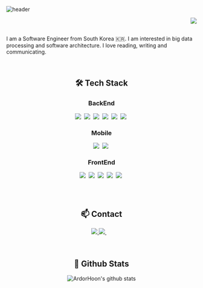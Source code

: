 
![header](https://capsule-render.vercel.app/api?type=waving&color=auto&height=300&section=header&text=Hunmo&fontSize=90&fontColor=3c3c3c)
</br>
<div align="right">
<img src="https://komarev.com/ghpvc/?username=ArdorHoon&&style=flat-square" align="center" />
</div>
</br>

I am a Software Engineer from South Korea 🇰🇷. I am interested in big data processing and software architecture. I love reading, writing and communicating.

</br>  

<!--여기부터 스킬 셋 -->
<!--  <img src="https://img.shields.io/badge/기술명-색깔?style=flat-square&logo=기술명&logoColor=white"/></a>&nbsp -->

<div align="center">   
  <h2>🛠️ Tech Stack</h2>
  <h3>BackEnd</h3>
  <img src="https://img.shields.io/badge/Java-CD5050?style=flat-square&logo=Java&logoColor=white"/></a>&nbsp
  <img src="https://img.shields.io/badge/Spring-369F36?style=flat-square&logo=Spring&logoColor=white"/></a>&nbsp 
  <img src="https://img.shields.io/badge/SpringBoot-369F36?style=flat-square&logo=SpringBoot&logoColor=white"/></a>&nbsp 
  <img src="https://img.shields.io/badge/Hibernate-CC9966?style=flat-square&logo=Hibernate&logoColor=white"/></a>&nbsp 
  <img src="https://img.shields.io/badge/MySQL-5C6BC0?style=flat-square&logo=mySQL&logoColor=white"/></a>&nbsp 
  <img src="https://img.shields.io/badge/H2-5a5a5a?style=flat-square"/></a>&nbsp   
  <h3>Mobile</h3>
  <img src="https://img.shields.io/badge/android-3DDC84?style=flat-square&logo=android&logoColor=white"/></a>&nbsp
  <img src="https://img.shields.io/badge/kotlin-7F52FF?style=flat-square&logo=kotlin&logoColor=white"/></a>&nbsp
  <h3>FrontEnd</h3>
  <img src="https://img.shields.io/badge/HTML-EA9A56?style=flat-square&logo=HTML5&logoColor=white"/></a>&nbsp
  <img src="https://img.shields.io/badge/css-288CD2?style=flat-square&logo=css3&logoColor=white"/></a>&nbsp
  <img src="https://img.shields.io/badge/JavaScript-FFA500?style=flat-square&logo=JavaScript&logoColor=white"/></a>&nbsp
  <img src="https://img.shields.io/badge/Bootstrap-B750EA?style=flat-square&logo=Bootstrap&logoColor=white"/></a>&nbsp
  <img src="https://img.shields.io/badge/Thymeleaf-288C28?style=flat-square&logo=thymeleaf&logoColor=white"/></a>&nbsp

<br/><br/>
  <h2>📫 Contact</h2>
  <a href="https://ardor-dev.tistory.com/">
  <img src="https://img.shields.io/badge/Tech Blog-63CC63?style=flat-square&logo=Blogger&logoColor=white"/>
  </a>
  <a href="mailto:didgnsah7320@gmail.com">
  <img src="https://img.shields.io/badge/Gmail-FF8C0A?style=flat-square&logo=Gmail&logoColor=white"/>
  </a>
<!--   (https://img.shields.io/badge/-LinkedIn-blue?style=flat-square&logo=Linkedin&logoColor=white&link=https://linkedin.com/in/yewon-kim-545004203)](https://www.linkedin.com/in/hunmo-yang-6111ab25b) -->
 <br/><br/><br/>

## 🚩 Github Stats  

![ArdorHoon's github stats](https://github-readme-stats.vercel.app/api?username=ArdorHoon&show_icons=true&theme=dark)
</div>







